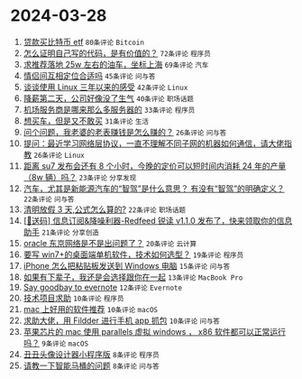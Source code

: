 # 2024-03-28

1. [贷款买比特币 etf](https://www.v2ex.com/t/1027626) `80条评论` `Bitcoin`
1. [怎么证明自己写的代码，是有价值的？](https://www.v2ex.com/t/1027644) `72条评论` `程序员`
1. [求推荐落地 25w 左右的油车，坐标上海](https://www.v2ex.com/t/1027634) `69条评论` `汽车`
1. [情侣间互相定位合适吗](https://www.v2ex.com/t/1027628) `45条评论` `问与答`
1. [谈谈使用 Linux 三年以来的感受](https://www.v2ex.com/t/1027689) `42条评论` `Linux`
1. [降薪第二天，公司好像没了生气](https://www.v2ex.com/t/1027658) `40条评论` `职场话题`
1. [机场服务商是哪来那么多服务器的](https://www.v2ex.com/t/1027648) `33条评论` `程序员`
1. [想买车，但是又不敢买](https://www.v2ex.com/t/1027716) `31条评论` `生活`
1. [问个问题，我老婆的老表赚钱是怎么赚的？](https://www.v2ex.com/t/1027729) `26条评论` `问与答`
1. [提问：最近学习网络层协议，一直不理解不同子网的机器如何通信，请大佬指教](https://www.v2ex.com/t/1027635) `26条评论` `Linux`
1. [距离 su7 发布会还有 8 个小时，今晚的定价可以短时间内消耗 24 年的产量（8w 辆）吗？](https://www.v2ex.com/t/1027700) `23条评论` `分享发现`
1. [汽车，尤其是新能源汽车的“智驾”是什么意思？ 有没有“智驾”的明确定义？](https://www.v2ex.com/t/1027682) `22条评论` `问与答`
1. [清明放假 3 天,公式怎么算的?](https://www.v2ex.com/t/1027672) `22条评论` `职场话题`
1. [[🎁送码] 信息订阅&降噪利器-Redfeed 锐读 v1.1.0 发布了，快来领取你的信息助手](https://www.v2ex.com/t/1027723) `21条评论` `分享创造`
1. [oracle 东京网络是不是出问题了？](https://www.v2ex.com/t/1027643) `20条评论` `云计算`
1. [要写 win7+的桌面端单机软件，技术如何选型？](https://www.v2ex.com/t/1027637) `19条评论` `程序员`
1. [iPhone 怎么把粘贴板发送到 Windows 电脑](https://www.v2ex.com/t/1027712) `15条评论` `问与答`
1. [如果有下辈子，我还是会选择跟你在一起](https://www.v2ex.com/t/1027717) `13条评论` `MacBook Pro`
1. [Say goodbay to evernote](https://www.v2ex.com/t/1027655) `12条评论` `Evernote`
1. [技术项目求助](https://www.v2ex.com/t/1027657) `10条评论` `程序员`
1. [mac 上好用的软件推荐](https://www.v2ex.com/t/1027649) `10条评论` `macOS`
1. [求助大佬，用 Fildder 进行手机 app 抓包](https://www.v2ex.com/t/1027645) `10条评论` `问与答`
1. [苹果芯片的 mac 使用 parallels 虚拟 windows ， x86 软件都可以正常运行吗？](https://www.v2ex.com/t/1027683) `9条评论` `macOS`
1. [丑丑头像设计器小程序版](https://www.v2ex.com/t/1027646) `8条评论` `程序员`
1. [请教一下智能马桶的问题](https://www.v2ex.com/t/1027642) `8条评论` `问与答`
